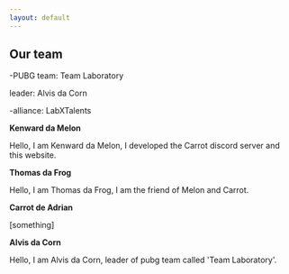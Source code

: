 ```yaml
---
layout: default 
--- 
```


## Our team

-PUBG team: Team Laboratory

leader: Alvis da Corn


-alliance: LabXTalents





  **Kenward da Melon**
  
  Hello, I am Kenward da Melon, I developed the Carrot discord server and this website. 
  
  **Thomas da Frog**
  
  Hello, I am Thomas da Frog, I am the friend of Melon and Carrot.
  
  **Carrot de Adrian**

 [something]
 
  **Alvis da Corn**
  
  Hello, I am Alvis da Corn, leader of pubg team called 'Team Laboratory'.
